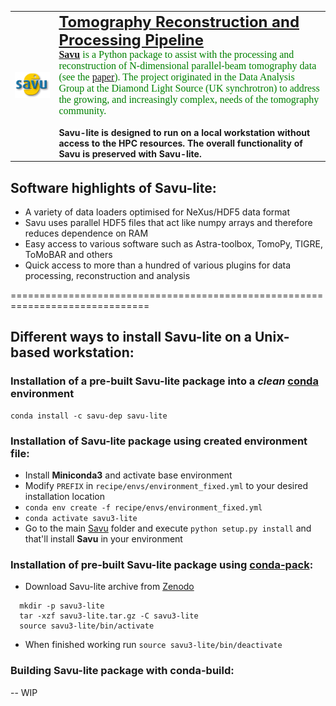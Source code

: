 <table>
   <tr>
       <td>
       <div align="left">
         <img src="images/savu_logo.png" width="450"><br>
       </div>
       </td>
       <td>
       <font size="5"><b> <a href="https://arxiv.org/pdf/1610.08015">Tomography Reconstruction and Processing Pipeline</a></b></font>
       <br><font size="3" face="verdana" color="green"><b> <a href="https://github.com/DiamondLightSource/Savu/">Savu</a></b> is a Python package to assist with the processing and reconstruction of N-dimensional parallel-beam tomography data (see the <a href="https://arxiv.org/pdf/1610.08015">paper</a>). The project originated in the Data Analysis Group at the Diamond Light Source (UK synchrotron) to address the growing, and increasingly complex, needs of the tomography community.
       </font></br>
       <br>
       <b>Savu-lite is designed to run on a local workstation without access to the HPC resources. The overall functionality of Savu is preserved with Savu-lite. </b>
       </br>
       </td>
   </tr>
</table>

## Software highlights of Savu-lite:
* A variety of data loaders optimised for NeXus/HDF5 data format
* Savu uses parallel HDF5 files that act like numpy arrays and therefore reduces dependence on RAM
* Easy access to various software such as Astra-toolbox, TomoPy, TIGRE, ToMoBAR and others
* Quick access to more than a hundred of various plugins for data processing, reconstruction and analysis

==============================================================================
## Different ways to install Savu-lite on a Unix-based workstation:

### Installation of a pre-built Savu-lite package into a _clean_ [conda](https://conda.io/projects/conda/en/latest/user-guide/install/index.html) environment
```
conda install -c savu-dep savu-lite
```

### Installation of Savu-lite package using created environment file:
 - Install **Miniconda3** and activate base environment
 - Modify `PREFIX` in `recipe/envs/environment_fixed.yml` to your desired installation location
 - `conda env create -f recipe/envs/environment_fixed.yml`
 - `conda activate savu3-lite`
 - Go to the main [Savu](https://github.com/DiamondLightSource/Savu/) folder and execute `python setup.py install` and that'll install **Savu** in your environment

### Installation of pre-built Savu-lite package using [conda-pack](https://conda.github.io/conda-pack/):
- Download Savu-lite archive from [Zenodo](https://zenodo.org/communities/ccpi/?page=1&size=20)
```
  mkdir -p savu3-lite
  tar -xzf savu3-lite.tar.gz -C savu3-lite
  source savu3-lite/bin/activate
```
- When finished working run `source savu3-lite/bin/deactivate`

### Building Savu-lite package with conda-build:
-- WIP
